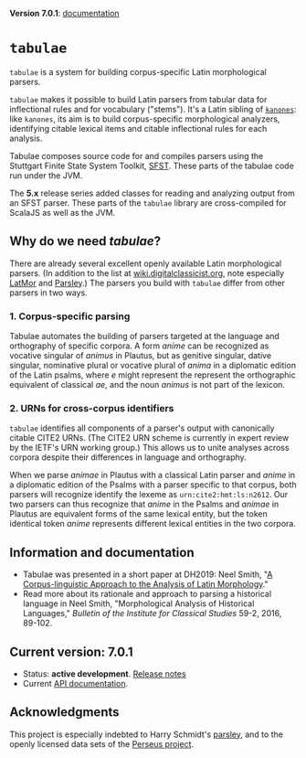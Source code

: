 **Version 7.0.1**: [documentation](https://neelsmith.github.io/tabulae-documentation/)

# `tabulae` #

`tabulae` is a system for building corpus-specific Latin morphological parsers.

`tabulae` makes it possible to build Latin parsers from tabular data for inflectional rules and for vocabulary ("stems").  It's a Latin sibling of [`kanones`](https://github.com/neelsmith/kanones):  like `kanones`, its aim is to build corpus-specific morphological analyzers, identifying citable lexical items and citable inflectional rules for each analysis.

Tabulae composes source code for and compiles parsers using the Stuttgart Finite State System Toolkit, [SFST](https://www.cis.uni-muenchen.de/~schmid/tools/SFST/). These parts of the tabulae code run under the JVM.

The  **5.x** release series added classes for reading and analyzing output from an SFST parser.  These parts of the `tabulae` library are cross-compiled for ScalaJS as well as the JVM.

## Why do we need *tabulae*?

There are already several excellent openly available Latin morphological parsers. (In addition to the list at [wiki.digitalclassicist.org](https://wiki.digitalclassicist.org/Morphological_parsing_or_lemmatising_Greek_and_Latin), note especially [LatMor](http://www.cis.uni-muenchen.de/~schmid/tools/LatMor/) and [Parsley](https://github.com/goldibex/parsley-core).) The parsers you build with `tabulae` differ from other parsers in two ways.

### 1. Corpus-specific parsing

Tabulae automates the building of parsers targeted at the language and orthography of specific corpora.  A form *anime* can be recognized as vocative singular of *animus* in Plautus, but as genitive singular, dative singular, nominative plural or vocative plural of *anima* in a diplomatic edition of the Latin psalms, where *e* might represent the represent the orthographic equivalent of classical *ae*, and the noun *animus* is not part of the lexicon.


### 2. URNs for cross-corpus identifiers

`tabulae` identifies all components of a parser's output with canonically citable CITE2 URNs. (The CITE2 URN scheme is currently in expert review by the IETF's URN working group.)  This allows us to unite analyses across corpora despite their differences in language and orthography.

When we parse *animae* in Plautus with a classical Latin parser and *anime* in a diplomatic edition of the Psalms with a parser specific to that corpus, both parsers will recognize identify the lexeme as `urn:cite2:hmt:ls:n2612`.  Our two parsers can thus recognize that *anime* in the Psalms and *animae* in Plautus are equivalent forms of the same lexical entity, but the token identical token *anime* represents different lexical entities in the two corpora.




## Information and documentation


-  Tabulae was presented in a short paper at DH2019:  Neel Smith, "[A Corpus-linguistic Approach to the Analysis of Latin Morphology](https://dev.clariah.nl/files/dh2019/boa/0434.html)."
-  Read more about its rationale and approach to parsing a historical language in Neel Smith, "Morphological Analysis of Historical Languages," *Bulletin of the Institute for Classical Studies* 59-2, 2016, 89-102.



## Current version: 7.0.1

- Status:  **active development**. [Release notes](releases.md)
- Current [API documentation](http://neelsmith.info/code/auto/tabulae/edu/holycross/shot/tabulae/).


## Acknowledgments

This project is especially indebted to Harry Schmidt's [parsley](https://github.com/goldibex/parsley-core), and to the openly licensed data sets of the [Perseus project](http://www.perseus.tufts.edu).
